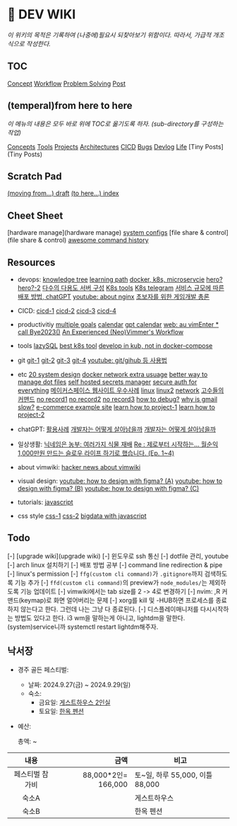 #  DEV WIKI

  _이 위키의 목적은 기록하여 (나중에)필요시 되찾아보기 위함이다._
  _따라서, 가급적 개조식으로 작성한다._

## TOC

[Concept](concepts/index)
[Workflow](workflows/index)
[Problem Solving](problem-solving/index)
[Post](dev-posts/index)

## (temperal)from here to here

  _이 메뉴의 내용은 모두 바로 위에 TOC로 옮기도록 하자. (sub-directory를 구성하는 작업)_

[Concepts](Concepts)
[Tools](Tools)
[Projects](Projects)
[Architectures](Architectures)
[CICD](CICD)
[Bugs](Bugs)
[Devlog](Devlog)
[Life](Life)
[Tiny Posts](Tiny Posts)

## Scratch Pad

[(moving from...) draft](draft)
[(to here...) index](./draft/index)

## Cheet Sheet

[hardware manage](hardware manage)
[system configs](system-configs)
[file share & control](file share & control)
[awesome command history](awesome-command-history)


## Resources

- devops:
  [knowledge tree](https://subicura.com/devops/guide/deploy.html)
  [learning path](https://www.youtube.com/watch?v=qJAxwVHKRfU)
  [docker, k8s, microservcie](https://www.youtube.com/watch?v=xdqOxF2JqwU)
  [hero?](https://www.joinc.co.kr/w/FrontPage/man/12/monolithicToMSA)
  [hero?-2](https://www.joinc.co.kr/w/devops)
  [다수의 다용도 서버 구성](https://www.clien.net/service/board/cm_linux/18075108?od=T31&po=7&category=0&groupCd=)
  [K8s tools](https://www.clien.net/service/board/cm_linux/16754746?od=T31&po=19&category=0&groupCd=)
  [K8s telegram](https://www.clien.net/service/board/cm_linux/16301066?od=T31&po=22&category=0&groupCd=)
  [서비스 규모에 따른 배포 방법, chatGPT](https://chat.openai.com/g/g-tXRU6PcBN-devops-gpt/c/f9ecf606-4e2e-418b-9464-efd8d4668a7a)
  [youtube: about nginx](https://www.youtube.com/watch?v=tqZfdffaaBo&ab_channel=%EC%9A%B0%EB%A6%AC%EB%B0%8B_woorimIT)
  [초보자를 위한 게임개발 총론](https://gpgstudy.com/gpgiki/%EC%B4%88%EB%B3%B4%EC%9E%90_Faq)

- CICD:
  [cicd-1](https://velog.io/@rmswjdtn/Spring-Docker-Github-Action-Spring-Boot-%EC%9E%90%EB%8F%99%EB%B0%B0%ED%8F%AC%ED%99%98%EA%B2%BD-%EB%A7%8C%EB%93%A4%EA%B8%B0)
  [cicd-2](https://velog.io/@rmswjdtn/posts)
  [cicd-3](https://www.youtube.com/watch?v=6-RtA6FlbgQ)
  [cicd-4](https://nihaldias.medium.com/nginx-vs-serve-for-deploying-react-applications-642c3135aadc)

- productivitiy
  [multiple goals](https://www.youtube.com/watch?v=sxKu2a8glEE)
  [calendar](https://www.youtube.com/watch?v=Y2uOsl_4sXc)
  [gpt calendar](https://www.youtube.com/watch?v=JKJ1rso3WNc)
  [web: au vimEnter \* call Bye2023()](https://au-vimenter.github.io/post/2023-12-23-au-vimenter/)
  [An Experienced (Neo)Vimmer's Workflow](https://seniormars.com/posts/neovim-workflow/)

- tools
  [lazySQL](https://github.com/jorgerojas26/lazysql)
  [best k8s tool](https://www.youtube.com/watch?v=R0HlJsugOAE)
  [develop in kub, not in docker-compose](https://www.youtube.com/watch?v=RTo9Pvo_yiY)

- git
  [git-1](https://www.youtube.com/watch?v=_REmkoIyPW0)
  [git-2](https://www.youtube.com/watch?v=tDOxm4P3udo)
  [git-3](https://www.youtube.com/watch?v=57x4ZzzCr2Y)
  [git-4](https://www.youtube.com/watch?v=K-FKqXj8BAQ&list=WL&index=8)
  [youtube: git/gihub 등 사용법](https://www.youtube.com/watch?v=Zx0XyyVLOho&ab_channel=%EC%82%B6%EC%9D%80%EA%B0%9C%EB%B0%9C)

- etc
  [20 system design](https://www.youtube.com/watch?v=i53Gi_K3o7I)
  [docker network extra usuage](https://www.youtube.com/watch?v=bKFMS5C4CG0)
  [better way to manage dot files](https://www.youtube.com/watch?v=tBoLDpTWVOM)
  [self hosted secrets manager](https://www.youtube.com/watch?v=7t5M4FXqs9E&list=WL&index=29)
  [secure auth for everything](https://www.youtube.com/watch?v=N5unsATNpJk)
  [메이커스페이스 웹사이트 우수사례](https://hanyang3d.kr/)
  [linux](https://www.geeksforgeeks.org/watch-command-in-linux-with-examples/)
  [linux2](https://www.sharedit.co.kr/posts/2000)
  [network](https://matthewpalmer.net/kubernetes-app-developer/articles/kubernetes-networking-guide-beginners.html)
  [고수들의 커맨드](https://www.clien.net/service/board/cm_linux/16461267?od=T31&po=20&category=0&groupCd=)
  [no record1](https://www.youtube.com/watch?v=Kwn1eHZP3C4&ab_channel=Spellthorn)
  [no record2](https://www.youtube.com/watch?v=wUf3UytV4wQ&ab_channel=TreyCodes)
  [no record3](https://www.youtube.com/watch?v=rn3NLshfI24&ab_channel=%EC%9A%B0%EC%95%84%EC%95%84)
  [how to debug?](https://okky.kr/articles/272227)
  [why is gmail slow?](https://for-development.tistory.com/121)
  [e-commerce example site](https://contents.clayful.store/)
  [learn how to project-1](https://github.com/boostcampwm-2022)
  [learn how to project-2](https://www.essential2189.dev/db-performance-fts)

- chatGPT:
  [활용사례](https://www.youtube.com/watch?v=9Ibegk8Yhy0)
  [개발자는 어떻게 살아남을까](https://www.youtube.com/watch?v=U55ex_ga7_k)
  [개발자는 어떻게 살아남을까](https://www.youtube.com/watch?v=M2T-4SoLY-0)

- 일상생활:
  [닉네임은 농부: 여러가지 식물 재배](https://www.clien.net/service/board/lecture/18686416?od=T31&po=0&category=0&groupCd=allreview)
  [Re : 제로부터 시작하는… 월순익 1,000만원 만드는 슬로우 라이프 하기로 했습니다. (Ep. 1~4)](https://www.jianyang.co.kr/p/re-1000-ep-14)

- about vimwiki:
  [hacker news about vimwiki](https://news.ycombinator.com/item?id=13157497)

- visual design:
  [youtube: how to design with figma? (A)](https://www.youtube.com/watch?v=6YpAl-U1ASU)
  [youtube: how to design with figma? (B)](https://www.youtube.com/watch?v=h1gtRXskgoY)
  [youtube: how to design with figma? (C)](https://www.youtube.com/watch?v=l3A9OcUd_Us)

- tutorials:
  [javascript](https://www.squash.io/tutorials/)

- css style
  [css-1](https://animista.net/)
  [css-2](https://www.youtube.com/watch?v=OWaHfpHxgb8)
  [bigdata with javascript](https://www.manning.com/books/data-wrangling-with-javascript?a_aid=datawranglingwithjavascript&a_bid=acc654f9)


## Todo

[-] [upgrade wiki](upgrade wiki)
[-] 윈도우로 ssh 통신
[-] dotfile 관리, youtube
[-] arch linux 설치하기
[-] 배포 방법 공부
[-] command line redirection & pipe
[-] linux's permission
[-] `ffg(custom cli command)`가 `.gitignore`까지 검색하도록 기능 추가
[-] `ffd(custom cli command)`의 preview가 `node_modules/`는 제외하도록 기능 업데이트
[-] vimwiki에서는 tab size를 2 -> 4로 변경하기
[-] nvim: ,R 커맨드(keymap)로 화면 얼어버리는 문제
[-] xorg를 kill 및 -HUB하면 프로세스를 종료하지 않는다고 한다. 그런데 나는 그냥 다 종료된다.
[-] 디스플레이매니저를 다시시작하는 방법도 있다고 한다. i3 wm을 말하는게 아니고, lightdm을 말한다. (system)service니까 systemctl restart lightdm해주자.


## 낙서장

- 경주 골든 페스티벌:
  - 날짜: 2024.9.27(금) ~ 2024.9.29(일)
  - 숙소:
    - 금요일: [게스트하우스 2인실](https://www.yeogi.com/domestic-accommodations/11288?checkIn=2024-09-27&checkOut=2024-09-29&personal=2)
    - 토요일: [한옥 펜션](https://www.yeogi.com/domestic-accommodations/67500?checkIn=2024-09-27&checkOut=2024-09-29&personal=2)


- 예산:

  총액: ~

| 내용             | 금액                  | 비고                            |
| :--------------: | --------------------: | --------------------            |
| 페스티벌 참가비  | 88,000*2인= 166,000   | 토~일, 하루 55,000, 이틀 88,000 |
| 숙소A            |                       | 게스트하우스                    |
| 숙소B            |                       | 한옥 펜션                       |

